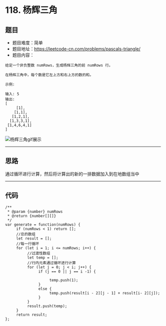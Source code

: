 # 118. 杨辉三角

## 题目
* 题目难度：简单
* 题目地址：https://leetcode-cn.com/problems/pascals-triangle/
* 题目内容：
```
给定一个非负整数 numRows，生成杨辉三角的前 numRows 行。

在杨辉三角中，每个数是它左上方和右上方的数的和。

示例:

输入: 5
输出:
[
     [1],
    [1,1],
   [1,2,1],
  [1,3,3,1],
 [1,4,6,4,1]
]
```

![杨辉三角gif展示](https://upload.wikimedia.org/wikipedia/commons/0/0d/PascalTriangleAnimated2.gif)

---

## 思路
通过循环进行计算，然后将计算出的新的一排数据加入到在地数组当中


---

## 代码

```
/**
 * @param {number} numRows
 * @return {number[][]}
 */
var generate = function(numRows) {
     if (numRows < 1) return [];
     //总的数组
     let result = [];
     //每一行循环
     for (let i = 1; i <= numRows; i++) {
          //过渡性数组
          let temp = [];
          //行内元素通过循环进行计算
          for (let j = 0; j < i; j++) {
               if (j == 0 || j == i -1) {
                    
                    temp.push(1);
               }
               else {
                    temp.push(result[i - 2][j - 1] + result[i- 2][j]);
               }
          }
          result.push(temp);
     }
     return result;
};
```
